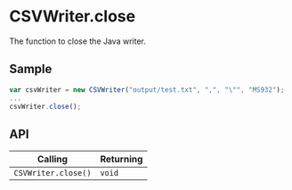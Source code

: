 # CSVWriter.close

The function to close the Java writer.

## Sample

```javascript
var csvWriter = new CSVWriter("output/test.txt", ",", "\"", "MS932");
...
csvWriter.close();
```

## API

| Calling | Returning |
|---|---|
| `CSVWriter.close()` | `void` |